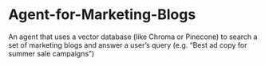 # Agent-for-Marketing-Blogs
An agent that uses a vector database (like Chroma or Pinecone) to search a set of marketing blogs and answer a user’s query (e.g. “Best ad copy for summer sale campaigns”)
